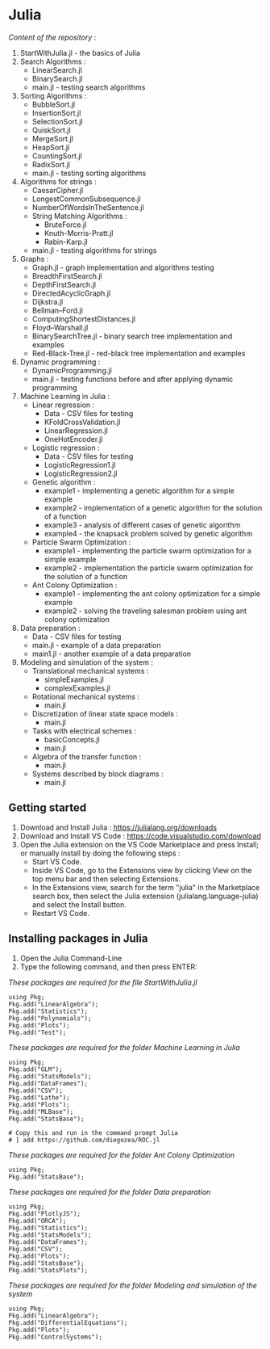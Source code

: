 # Julia
_Content of the repository_ :
  1. StartWithJulia.jl - the basics of Julia
  2. Search Algorithms :
      * LinearSearch.jl
      * BinarySearch.jl
      * main.jl - testing search algorithms
  3. Sorting Algorithms :
      * BubbleSort.jl
      * InsertionSort.jl
      * SelectionSort.jl
      * QuiskSort.jl
      * MergeSort.jl
      * HeapSort.jl
      * CountingSort.jl
      * RadixSort.jl
      * main.jl - testing sorting algorithms
  4. Algorithms for strings :
      * CaesarCipher.jl
      * LongestCommonSubsequence.jl
      * NumberOfWordsInTheSentence.jl
      * String Matching Algorithms :
        - BruteForce.jl
        - Knuth-Morris-Pratt.jl
        - Rabin-Karp.jl
      * main.jl - testing algorithms for strings
  5. Graphs :
      * Graph.jl - graph implementation and algorithms testing
      * BreadthFirstSearch.jl
      * DepthFirstSearch.jl
      * DirectedAcyclicGraph.jl
      * Dijkstra.jl
      * Bellman–Ford.jl
      * ComputingShortestDistances.jl
      * Floyd–Warshall.jl
      * BinarySearchTree.jl - binary search tree implementation and examples
      * Red-Black-Tree.jl - red-black tree implementation and examples
  6. Dynamic programming :
      * DynamicProgramming.jl
      * main.jl - testing functions before and after applying dynamic programming
  7. Machine Learning in Julia :
      * Linear regression :
        - Data - CSV files for testing
        - KFoldCrossValidation.jl
        - LinearRegression.jl
        - OneHotEncoder.jl
      * Logistic regression :
        - Data - CSV files for testing
        - LogisticRegression1.jl
        - LogisticRegression2.jl
      * Genetic algorithm :
        - example1 - implementing a genetic algorithm for a simple example
        - example2 - implementation of a genetic algorithm for the solution of a function
        - example3 - analysis of different cases of genetic algorithm
        - example4 - the knapsack problem solved by genetic algorithm
      * Particle Swarm Optimization :
        - example1 - implementing the particle swarm optimization for a simple example
        - example2 - implementation the particle swarm optimization for the solution of a function
      * Ant Colony Optimization :
        - example1 - implementing the ant colony optimization for a simple example
        - example2 - solving the traveling salesman problem using ant colony optimization 
  8. Data preparation :
      * Data - CSV files for testing
      * main.jl - example of a data preparation
      * main1.jl - another example of a data preparation
  9. Modeling and simulation of the system :
      * Translational mechanical systems :
        - simpleExamples.jl
        - complexExamples.jl
      * Rotational mechanical systems :
        - main.jl
      * Discretization of linear state space models :
        - main.jl
      * Tasks with electrical schemes :
        - basicConcepts.jl
        - main.jl
      * Algebra of the transfer function :
        - main.jl
      * Systems described by block diagrams :
        - main.jl

## Getting started
1) Download and Install Julia : https://julialang.org/downloads
2) Download and Install VS Code : https://code.visualstudio.com/download
3) Open the Julia extension on the VS Code Marketplace and press Install; or manually install by doing the following steps :
    * Start VS Code.
    * Inside VS Code, go to the Extensions view by clicking View on the top menu bar and then selecting Extensions.
    * In the Extensions view, search for the term "julia" in the Marketplace search box, then select the Julia extension (julialang.language-julia) and select the Install button.
    * Restart VS Code.

## Installing packages in Julia
1) Open the Julia Command-Line
2) Type the following command, and then press ENTER:

_These packages are required for the file StartWithJulia.jl_
```
using Pkg;
Pkg.add("LinearAlgebra");
Pkg.add("Statistics");
Pkg.add("Polynomials");
Pkg.add("Plots");
Pkg.add("Test");
```

_These packages are required for the folder Machine Learning in Julia_
```
using Pkg;
Pkg.add("GLM");
Pkg.add("StatsModels");
Pkg.add("DataFrames");
Pkg.add("CSV");
Pkg.add("Lathe");
Pkg.add("Plots");
Pkg.add("MLBase");
Pkg.add("StatsBase");

# Copy this and run in the command prompt Julia
# ] add https://github.com/diegozea/ROC.jl
```

_These packages are required for the folder Ant Colony Optimization_
```
using Pkg;
Pkg.add("StatsBase");
```

_These packages are required for the folder Data preparation_
```
using Pkg;
Pkg.add("PlotlyJS");
Pkg.add("ORCA");
Pkg.add("Statistics");
Pkg.add("StatsModels");
Pkg.add("DataFrames");
Pkg.add("CSV");
Pkg.add("Plots");
Pkg.add("StatsBase");
Pkg.add("StatsPlots");  
```

_These packages are required for the folder Modeling and simulation of the system_
```
using Pkg;
Pkg.add("LinearAlgebra");
Pkg.add("DifferentialEquations");
Pkg.add("Plots");
Pkg.add("ControlSystems");
```